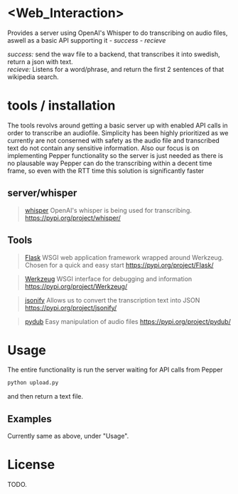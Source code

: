 # \<Web_Interaction>
Provides a server using OpenAI's Whisper to do transcribing on audio files, aswell as a basic API supporting it
    *- success*
    *- recieve*

*success:* send the wav file to a backend, that transcribes it into swedish, return a json with text.  
*recieve:* Listens for a word/phrase, and return the first 2 sentences of that wikipedia search.  

# tools / installation

The tools revolvs around getting a basic server up with enabled API calls in order to transcribe an audiofile. Simplicity has been highly prioritized as we currently are not conserned with safety as the audio file and transcribed text do not contain any sensitive information. Also our focus is on implementing Pepper functionality so the server is just needed as there is no plausable way Pepper can do the transcribing within a decent time frame, so even with the RTT time this solution is significantly faster

## server/whisper
> [whisper](tools.md)
OpenAI's whisper is being used for transcribing.
https://pypi.org/project/whisper/

## Tools

> [Flask](tools.md)
WSGI web application framework wrapped around Werkzeug. Chosen for a quick and easy start
https://pypi.org/project/Flask/

> [Werkzeug](tools.md)
WSGI interface for debugging and information
https://pypi.org/project/Werkzeug/

> [jsonify](tools.md)
Allows us to convert the transcription text into JSON
https://pypi.org/project/jsonify/

> [pydub](tools.md)
Easy manipulation of audio files
https://pypi.org/project/pydub/

# Usage
The entire functionality is run the server waiting for API calls from Pepper
```bash
python upload.py
```
and then return a text file.
## Examples
Currently same as above, under "Usage".

# License
TODO.
